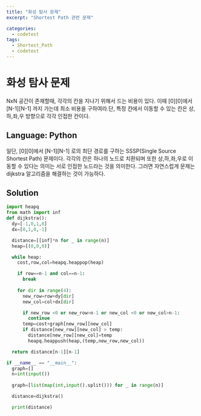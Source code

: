 ```yaml
---
title: "화성 탐사 문제"
excerpt: "Shortest Path 관련 문제"

categories:
  - codetest
tags:
  - Shortest_Path
  - codetest
---
```

# 화성 탐사 문제
NxN 공간이 존재할때, 각각의 칸을 지나기 위해서 드는 비용이 있다. 이때 [0][0]에서 [N-1][N-1] 까지 가는데 최소 비용을 구하여라.단, 특정 칸에서 이동할 수 있는 칸은 상,하,좌,우 방향으로 각각 인접한 칸이다.

## Language: Python
일단, [0][0]에서 [N-1][N-1] 로의 최단 경로를 구하는 SSSP(Single Source Shortest Path) 문제이다. 각각의 칸은 하나의 노드로 치환되며 또한 상,하,좌,우로 이동할 수 있다는 의미는 서로 인접한 노드라는 것을 의미한다.
그러면 자연스럽게 문제는 dijkstra 알고리즘을 해결하는 것이 가능하다.

## Solution

```python
import heapq
from math import inf
def dijkstra():
  dy=[-1,0,1,0]
  dx=[0,1,0,-1]

  distance=[[inf]*n for _ in range(n)]
  heap=[(0,0,0)]

  while heap:
    cost,row,col=heapq.heappop(heap)

    if row==n-1 and col==n-1:
      break
    
    for dir in range(4):
      new_row=row+dy[dir]
      new_col=col+dx[dir]

      if new_row <0 or new_row>n-1 or new_col <0 or new_col>n-1:
        continue
      temp=cost+graph[new_row][new_col]
      if distance[new_row][new_col] > temp:
        distance[new_row][new_col]=temp
        heapq.heappush(heap,(temp,new_row,new_col))

  return distance[n-1][n-1]

if __name__ == "__main__":
  graph=[]
  n=int(input())
  
  graph=[list(map(int,input().split())) for _ in range(n)]

  distance=dijkstra()

  print(distance)

```
